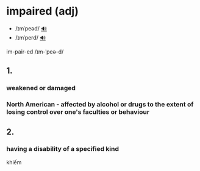 # impaired (adj)

- /ɪmˈpeəd/ [🔊](https://www.oxfordlearnersdictionaries.com/media/english/uk_pron/i/imp/impai/impaired__gb_1.mp3)
- /ɪmˈperd/ [🔊](https://www.oxfordlearnersdictionaries.com/media/english/us_pron/i/imp/impai/impaired__us_1.mp3)

im-pair-ed /ɪm-ˈpeə-d/

## 1.

### weakened or damaged

### North American - affected by alcohol or drugs to the extent of losing control over one's faculties or behaviour

## 2.

### having a disability of a specified kind

khiếm